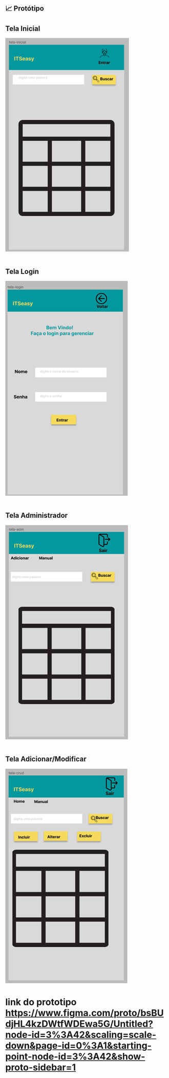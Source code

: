 ## :chart_with_upwards_trend: Protótipo
## Tela Inicial <br>
![Tela Inicial](https://github.com/equipe-tetris/itseasy/blob/master/resource/images/imagem/tela%20inicial.png)<br><br>
## Tela Login<br>
![Tela Login](https://github.com/equipe-tetris/itseasy/blob/master/resource/images/imagem/tela_login.png)<br><br>
## Tela Administrador<br>
![Tela Administrador](https://github.com/equipe-tetris/itseasy/blob/master/resource/images/imagem/tela_adm.png)<br><br>
## Tela Adicionar/Modificar<br>
![Tela Adicionar/Modificar](https://github.com/equipe-tetris/itseasy/blob/master/resource/images/imagem/tela_crud.png)<br>

# link do prototipo https://www.figma.com/proto/bsBUdjHL4kzDWtfWDEwa5G/Untitled?node-id=3%3A42&scaling=scale-down&page-id=0%3A1&starting-point-node-id=3%3A42&show-proto-sidebar=1
